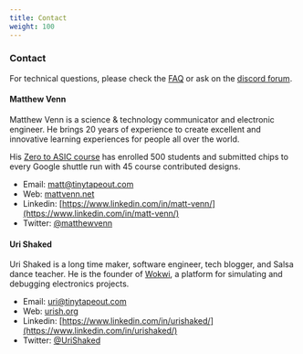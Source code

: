 ```yaml
---
title: Contact
weight: 100
---
```


### Contact

For technical questions, please check the [FAQ](/faq) or ask on the [discord forum](/discord). 

#### Matthew Venn

Matthew Venn is a science & technology communicator and electronic engineer. He brings 20 years of experience to create excellent and innovative learning experiences for people all over the world.

His [Zero to ASIC course](https://www.zerotoasiccourse.com) has enrolled 500 students and submitted chips to every Google shuttle run with 45 course contributed designs.

* Email: matt@tinytapeout.com
* Web: [mattvenn.net](https://mattvenn.net)
* Linkedin: [https://www.linkedin.com/in/matt-venn/](https://www.linkedin.com/in/matt-venn/)
* Twitter: [@matthewvenn](https://twitter.com/matthewvenn)

#### Uri Shaked

Uri Shaked is a long time maker, software engineer, tech blogger, and Salsa dance teacher. He is the founder of [Wokwi](https://wokwi.com/), a platform for simulating and debugging electronics projects.

* Email: uri@tinytapeout.com
* Web: [urish.org](https://urish.org)
* Linkedin: [https://www.linkedin.com/in/urishaked/](https://www.linkedin.com/in/urishaked/)
* Twitter: [@UriShaked](https://twitter.com/urishaked)
